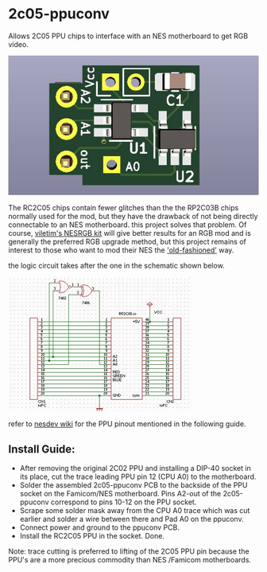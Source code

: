# 2c05-ppuconv
Allows 2C05 PPU chips to interface with an NES motherboard to get RGB video. 

![2c05-ppuconv 3DView](pcbview.JPG)


The RC2C05 chips contain fewer glitches than the the RP2C03B chips normally used for the mod, but they have the drawback of not being directly connectable to an NES motherboard. this project solves that problem. Of course, [viletim's NESRGB kit](http://etim.net.au/nesrgb/) will give better results for an RGB mod and is generally the preferred RGB upgrade method, but this project remains of interest to those who want to mod their NES the ['old-fashioned'](nesrgbschaltung.png) way.


the logic circuit takes after the one in the schematic shown below.

[![applesorce blog post](ogckt.jpg)](https://applesorce.wordpress.com/2011/02/27/rc2c05-99%E4%BB%A5%E5%A4%96%E3%81%AEppu%E3%82%92%E3%83%95%E3%82%A1%E3%83%9F%E3%82%B3%E3%83%B3%E3%81%A7%E5%8B%95%E3%81%8B%E3%81%99%E3%80%82/)


refer to [nesdev wiki](https://www.nesdev.org/wiki/PPU_pinout) for the PPU pinout mentioned in the following guide.
## Install Guide:

- After removing the original 2C02 PPU and installing a DIP-40 socket in its place, cut the trace leading PPU pin 12 (CPU A0) to the motherboard. 
- Solder the assembled 2c05-ppuconv PCB to the backside of the PPU socket on the Famicom/NES motherboard. Pins A2-out of the 2c05-ppuconv correspond to pins 10-12 on the PPU socket. 
- Scrape some solder mask away from the CPU A0 trace which was cut earlier and solder a wire between there and Pad A0 on the ppuconv. 
- Connect power and ground to the ppuconv PCB. 
- Install the RC2C05 PPU in the socket. Done.

Note: trace cutting is preferred to lifting of the 2C05 PPU pin because the PPU's are a more precious commodity than NES /Famicom motherboards.
